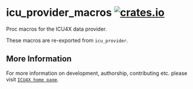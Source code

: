 # icu_provider_macros [![crates.io](https://img.shields.io/crates/v/icu_provider_macros)](https://crates.io/crates/icu_provider_macros)

Proc macros for the ICU4X data provider.

These macros are re-exported from `icu_provider`.

## More Information

For more information on development, authorship, contributing etc. please visit [`ICU4X home page`](https://github.com/unicode-org/icu4x).
